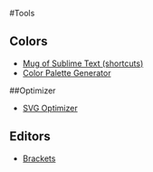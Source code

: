 #Tools

## Colors
- [Mug of Sublime Text (shortcuts)](http://katiek2.github.io/most/)
- [Color Palette Generator](http://coolors.co/)

##Optimizer
- [SVG Optimizer](https://jakearchibald.github.io/svgomg/)

## Editors
- [Brackets](http://brackets.io/)
